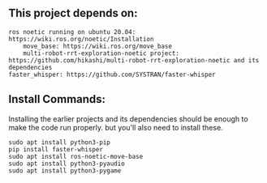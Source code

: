 ## This project depends on:
    ros noetic running on ubuntu 20.04: https://wiki.ros.org/noetic/Installation
        move_base: https://wiki.ros.org/move_base
        multi-robot-rrt-exploration-noetic project: https://github.com/hikashi/multi-robot-rrt-exploration-noetic and its dependencies
    faster_whisper: https://github.com/SYSTRAN/faster-whisper

## Install Commands:
Installing the earlier projects and its dependencies should be enough to make the code run properly. but you'll also need to install these.

    sudo apt install python3-pip
    pip install faster-whisper
    sudo apt install ros-noetic-move-base
    sudo apt install python3-pyaudio
    sudo apt install python3-pygame
